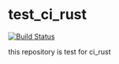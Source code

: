 # test_ci_rust
[![Build Status](https://travis-ci.com/luokung/test_ci_rust.svg?branch=master)](https://travis-ci.com/luokung/test_ci_rust)

this repository is test for ci_rust
